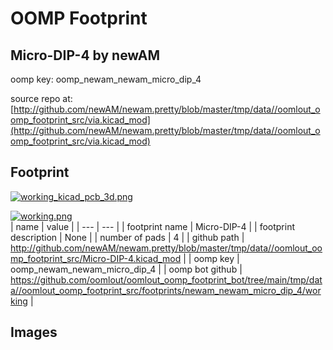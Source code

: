 # OOMP Footprint  
## Micro-DIP-4  by newAM  
  
oomp key: oomp_newam_newam_micro_dip_4  
  
source repo at: [http://github.com/newAM/newam.pretty/blob/master/tmp/data//oomlout_oomp_footprint_src/via.kicad_mod](http://github.com/newAM/newam.pretty/blob/master/tmp/data//oomlout_oomp_footprint_src/via.kicad_mod)  
## Footprint  
  
[![working_kicad_pcb_3d.png](working_kicad_pcb_3d_600.png)](working_kicad_pcb_3d.png)  
  
[![working.png](working_600.png)](working.png)  
| name | value | 
| --- | --- | 
| footprint name | Micro-DIP-4 | 
| footprint description | None | 
| number of pads | 4 | 
| github path | http://github.com/newAM/newam.pretty/blob/master/tmp/data//oomlout_oomp_footprint_src/Micro-DIP-4.kicad_mod | 
| oomp key | oomp_newam_newam_micro_dip_4 | 
| oomp bot github | https://github.com/oomlout/oomlout_oomp_footprint_bot/tree/main/tmp/data//oomlout_oomp_footprint_src/footprints/newam_newam_micro_dip_4/working | 
## Images  
